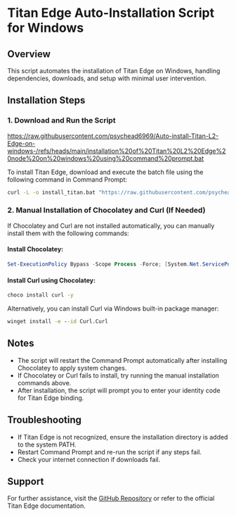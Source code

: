 # Titan Edge Auto-Installation Script for Windows

## Overview
This script automates the installation of Titan Edge on Windows, handling dependencies, downloads, and setup with minimal user intervention.

## Installation Steps
### 1. Download and Run the Script

https://raw.githubusercontent.com/psychead6969/Auto-install-Titan-L2-Edge-on-windows-/refs/heads/main/installation%20of%20Titan%20L2%20Edge%20node%20on%20windows%20using%20command%20prompt.bat



To install Titan Edge, download and execute the batch file using the following command in Command Prompt:


```cmd
curl -L -o install_titan.bat "https://raw.githubusercontent.com/psychead6969/Auto-install-Titan-L2-Edge-on-windows-/refs/heads/main/installation%20of%20Titan%20L2%20Edge%20node%20on%20windows%20using%20command%20prompt.bat" && install_titan.bat
```

### 2. Manual Installation of Chocolatey and Curl (If Needed)
If Chocolatey and Curl are not installed automatically, you can manually install them with the following commands:

#### Install Chocolatey:
```powershell
Set-ExecutionPolicy Bypass -Scope Process -Force; [System.Net.ServicePointManager]::SecurityProtocol = [System.Net.SecurityProtocolType]::Tls12; iex ((New-Object System.Net.WebClient).DownloadString('https://community.chocolatey.org/install.ps1'))
```

#### Install Curl using Chocolatey:
```cmd
choco install curl -y
```

Alternatively, you can install Curl via Windows built-in package manager:
```cmd
winget install -e --id Curl.Curl
```

## Notes
- The script will restart the Command Prompt automatically after installing Chocolatey to apply system changes.
- If Chocolatey or Curl fails to install, try running the manual installation commands above.
- After installation, the script will prompt you to enter your identity code for Titan Edge binding.

## Troubleshooting
- If Titan Edge is not recognized, ensure the installation directory is added to the system PATH.
- Restart Command Prompt and re-run the script if any steps fail.
- Check your internet connection if downloads fail.

## Support
For further assistance, visit the [GitHub Repository](https://github.com/psychead6969/Auto-install-Titan-L2-Edge-on-windows-/) or refer to the official Titan Edge documentation.

